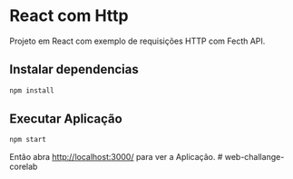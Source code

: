 # React com Http

Projeto em React com exemplo de requisições HTTP com Fecth API.

## Instalar dependencias

```sh
npm install
```

## Executar Aplicação

```sh
npm start
```

Então abra [http://localhost:3000/](http://localhost:3000/) para ver a Aplicação.
#   w e b - c h a l l a n g e - c o r e l a b  
 